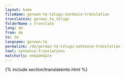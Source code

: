 ```yaml
---
layout: home
fileName: german-to-telugu-sentence-translation
translatein: german_to_telugu
folderName : translate
lang: de
from: de
to: te
langname: german-to
permalink: /de/german-to-telugu-sentence-translation
tool: sentence-translations
matchurls: en&&de&&te
---
```

{% include section/translateinto.html %}

